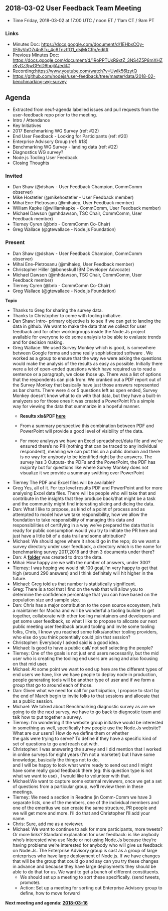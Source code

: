 ## 2018-03-02 User Feedback Team Meeting

* Time Friday, 2018-03-02 at 17:00 UTC / noon ET / 11am CT / 9am PT
### Links
 * Minutes Doc: https://docs.google.com/document/d/1EHbxCOy-tlFAvVqO7r4n8Tu_4c6TnztfO1_dsjMrCRg/edit# 
 * Previous Minutes Doc: https://docs.google.com/document/d/1RoPPTUxR9xtZ_3NS4Z5P8mXHZrKyGz3jwGPnD9hpjlA/edit# 
 * Recording:https://www.youtube.com/watch?v=UwIk56lzytQ 
 * https://github.com/nodejs/user-feedback/tree/master/data/2018-02-benchmarking-wg-survey
## Agenda
* Extracted from neuf-agenda labelled issues and pull requests from the user-feedback repo prior to the meeting.
* Intro / Attendance
*	Key Initiatives
 * 	2017 Benchmarking WG Survey (ref: #22)
 * 	End User Feedback - Looking for Participants (ref: #20)
 * 	Enterprise Advisory Group (ref: #18)
 * 	Benchmarking WG Survey - landing data (ref: #22)
 * 	Diagnostics WG survey?
 * 	Node.js Tooling User Feedback
 * 	Closing Thoughts
### Invited
*	Dan Shaw (@dshaw - User Feedback Champion, CommComm observer)
*	Mike Hostetler (@mikehostetler - User Feedback member)
*	Mihai Ene-Pietrosanu (@mihaiep, User Feedback member)
*	William Kapke (@williamkapke - CommComm, User Feedback member)
*	Michael Dawson (@mhdawson, TSC Chair, CommComm, User Feedback member)
*	Tierney Cyren (@bnb - CommComm Co-Chair)
*	Greg Wallace (@gtewallace - Node.js Foundation)
### Present
* Dan Shaw (@dshaw - User Feedback Champion, CommComm observer)
* Mihai Ene-Pietrosanu (@mihaiep, User Feedback member)
* Christopher Hiller (@boneskull  IBM Developer Advocate) 
* Michael Dawson (@mhdawson, TSC Chair, CommComm, User Feedback member)
* Tierney Cyren (@bnb - CommComm Co-Chair)
* Greg Wallace (@gtewallace - Node.js Foundation)

**Topic**
* Thanks to Greg for sharing the survey data.
* Thanks to Christopher to come with tooling initiative. 
* Dan Shaw: Intro- primary objective is to see if we can get to landing the data in github. 
    We want to make the data that we collect for user feedback and for other workingroups 
    inside the Node.Js project available for everyone to do some analysis to be able to evaluate 
    trends and for decision making. 
* Greg Wallace: We used Survey Monkey which is good, is somewhere between Google forms 
    and some really sophisticated software .
    We worked as a group to ensure that the way we were asking the questions would make 
    the analysis of the results as easy as possible.
    Initially there were a lot of open-ended questions which have required us to read 
    a sentence or a paragraph, we close those up. There was a list of options
    that the respondents can pick from.
    We cranked out a PDF report out of the Survey Monkey that basically have just those
    answers represented as bar charts. 
    There were 4 or 5 questions left as open ended, Survey Monkey doesn’t know what to do with that data,
    but they have a built-in analyzers so for those ones it was created a PowerPoint 
    It’s a simple way for viewing the data that summarize in  a hopeful manner.
    * **Results xls&PDF [here](https://github.com/nodejs/user-feedback/tree/master/data/2018-02-benchmarking-wg-survey)**
 
    * From a summary perspective this combination between PDF and PowerPoint
    will provide a good level of visibility of the data.
    * For more analysys we have an Excel spreadsheet/data file and we’ve ensured 
    there’s no PII (nothing that can be traced to any individual respondent), 
    meaning we can put this on a public domain and there is no way for anybody 
    to be identified right by the answers. 
    The survey has 3 Outputs- the PDFs and the PowerPoint, the PDF has majority but for questions
    like where Survey Monkey does not visualize it we provide a summary swithing over PowerPoint
* Tierney The PDF and Excel files will be available? 
* Greg Yes, all of it. For top level results PDF and PowerPoint and for more analysing Excel data  files.
  There will be people who will take that and contribute in the insights that they produce back/that might 
  be a task and the community might find interesting slicing and dicing the data.
* Dan: What I like to propose, as kind of a point of process and as attempted to model how we take responsibility,
  how we allow the foundation to take responsibility of managing this data and responsibilities 
  of certifying in a way we’ve prepared the data that is ready for public consumption would you 
  try to initiate the PR here and just have a little bit of a data trail and some attribution?
* Michael: We should agree where it should go in the repo; do we want a survey directory under user feedback,
  a directory which is the name for benchmarking survey 2017,2018  and then 3 documents under there? 
* Dan: A **[folder](https://github.com/nodejs/user-feedback/tree/master/data/2018-02-benchmarking-wg-survey)**
  was created to drop the data.
* Mihai: How happy are we with the number of answers, under 300?
* Tierney: I was hoping we would hit 100 goal,I’m very happy to get that high (around 290 answers)
  and I think definitely will hit higher in the future. 
* Michael: Greg told us that number is statistically significant. 
* Greg: There is a tool that I find on the web that will allow you to determine the confidence percentage 
  that you can have based on the population size and sample size. 
* Dan: Chris has a major contribution to the open source ecosystem, he’s a maintainer for Mocha and will be
  wonderful a tooling builder to get together, collaborate with other tooling maintainers and developers and get 
  some user feedback, so what I like to propose to allocate our next public meeting user feedback around tooling 
  and invite some tooling folks, Chris, I know you reached some folks/another tooling providers, 
  who else do you think potentially could join that session?
* Christopher: Everybody I asked said is a good idea. 
* Michael: Is good to have a public call/ not self selecting the people? 
* Tierney: One of the goals is not just end users necessarily, but the mid user who is creating 
  the tooling end users are using and also focusing on that mid user. 
* Michael: At some point we want to end up here are the different types of end users we have, 
  like we have people to deploy node in production, people generating tools will be another type of user
  and if we form a group that go to around each of those.
* Dan: Given what we need for call for participation, I propose to start by the end of March begin to invite folks 
  to that sessions and allocate that as a public session.
* Michael: We talked about Benchmarking diagnostic survey as are we going to do the next survey, 
  we have to go back to diagnostic team  and talk how to put  together a survey.
* Tierney: I’m wondering if the website group initiative would be interested in something as well, 
  specifically how people use the Node.Js website? What are our users? How do we define them or whether  
  the gals were trying to serve? To define if they have a specific kind of set of questions to go and reach out with.
* Christopher: I was answering the survey and I did mention that I worked in online surveys  for eight years
  (I’m not a marketer) but I have some knowledge, basically the things not to do,  
  and I will be happy to look what we’re ready to send out and I might have some really good feedback
  there (eg: this question type is not what we want to use) , I would like to volunteer with that.
* Michael:We want to capture some external reviewers, once we get a set of questions from a particular group,
  we’ll review them in these meetings.
* Tierney: We need a section in Readme (in Comm-Comm we have 3 separate lists, one of the members, 
  one of the individual members and one of the emeritus we can create the same structure, 
  PR people and we will get more and more. I’ll do that and Christopher I’ll add your name.
* Chris: Sure, add me as a reviewer. 
* Michael: We want to continue to ask for more participants, more tweets? Or more links? 
  Standard explanation for user feedback:  is like anybody who’s interested who use Node or not 
  using Node.Js because they’re having problems we’re interested for anybody who will give us feedback on Node.Js. 
  The Enterprise Advisory group is  cast as a group of large enterprises who have large deployment of Node.js.
  If we have changes that will be the group that could go and say can you try these changes 
  in advance and because they have large deployments they should be able to do that for us. 
  We want to get a bunch of different constituents.
  * We should set up a meeting to sort these specifically. (send tweets, promote).
  * Action: Set up a meeting for sorting  out Enterprise Advisory group to define, how to move forward 

**Next meeting and agenda: [2018-03-16](https://github.com/nodejs/user-feedback/issues/39)**
 

